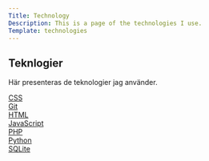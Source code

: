 ```yaml
---
Title: Technology
Description: This is a page of the technologies I use.
Template: technologies
---
```


Teknlogier
-----------------------
<!-- ========================= -->

Här presenteras de teknologier jag använder.

<div class="technology">
<a href="http://www.student.bth.se/~toss21/dbwebb-kurser/design/me/portfolio/technology/css">
CSS
</a>
</div>

<div class="technology">
<a href="http://www.student.bth.se/~toss21/dbwebb-kurser/design/me/portfolio/technology/git">
Git
</a>
</div>

<div class="technology">
<a href="http://www.student.bth.se/~toss21/dbwebb-kurser/design/me/portfolio/technology/html">
HTML
</a>
</div>

<div class="technology">
<a href="http://www.student.bth.se/~toss21/dbwebb-kurser/design/me/portfolio/technology/javascript">
JavaScript
</a>
</div>

<div class="technology">
<a href="http://www.student.bth.se/~toss21/dbwebb-kurser/design/me/portfolio/technology/php">
PHP
</a>
</div>

<div class="technology">
<a href="http://www.student.bth.se/~toss21/dbwebb-kurser/design/me/portfolio/technology/python">
Python
</a>
</div>

<div class="technology sqlite">
<a href="http://www.student.bth.se/~toss21/dbwebb-kurser/design/me/portfolio/technology/sqlite">
SQLite
</a>
</div>